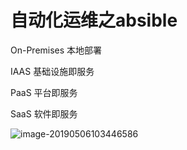 # 自动化运维之absible

 

On-Premises   本地部署  

IAAS    基础设施即服务

PaaS   平台即服务

SaaS 软件即服务

![image-20190506103446586](/absibleimg/QQ20190506-103417.png)

